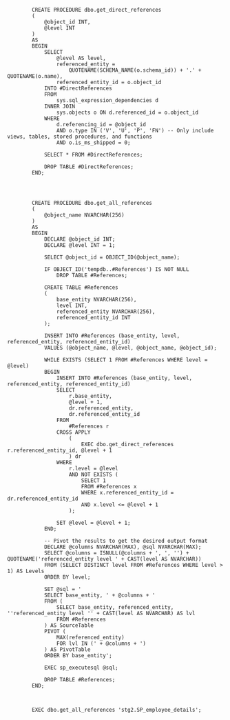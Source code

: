             CREATE PROCEDURE dbo.get_direct_references
            (
                @object_id INT,
                @level INT
            )
            AS
            BEGIN
                SELECT 
                    @level AS level,
                    referenced_entity = 
                        QUOTENAME(SCHEMA_NAME(o.schema_id)) + '.' + QUOTENAME(o.name),
                    referenced_entity_id = o.object_id
                INTO #DirectReferences
                FROM 
                    sys.sql_expression_dependencies d
                INNER JOIN 
                    sys.objects o ON d.referenced_id = o.object_id
                WHERE 
                    d.referencing_id = @object_id
                    AND o.type IN ('V', 'U', 'P', 'FN') -- Only include views, tables, stored procedures, and functions
                    AND o.is_ms_shipped = 0;
                
                SELECT * FROM #DirectReferences;
                
                DROP TABLE #DirectReferences;
            END;




            CREATE PROCEDURE dbo.get_all_references
            (
                @object_name NVARCHAR(256)
            )
            AS
            BEGIN
                DECLARE @object_id INT;
                DECLARE @level INT = 1;
            
                SELECT @object_id = OBJECT_ID(@object_name);
            
                IF OBJECT_ID('tempdb..#References') IS NOT NULL
                    DROP TABLE #References;
            
                CREATE TABLE #References
                (
                    base_entity NVARCHAR(256),
                    level INT,
                    referenced_entity NVARCHAR(256),
                    referenced_entity_id INT
                );
            
                INSERT INTO #References (base_entity, level, referenced_entity, referenced_entity_id)
                VALUES (@object_name, @level, @object_name, @object_id);
            
                WHILE EXISTS (SELECT 1 FROM #References WHERE level = @level)
                BEGIN
                    INSERT INTO #References (base_entity, level, referenced_entity, referenced_entity_id)
                    SELECT 
                        r.base_entity,
                        @level + 1,
                        dr.referenced_entity,
                        dr.referenced_entity_id
                    FROM 
                        #References r
                    CROSS APPLY 
                        (
                            EXEC dbo.get_direct_references r.referenced_entity_id, @level + 1
                        ) dr
                    WHERE 
                        r.level = @level
                        AND NOT EXISTS (
                            SELECT 1 
                            FROM #References x
                            WHERE x.referenced_entity_id = dr.referenced_entity_id
                            AND x.level <= @level + 1
                        );
            
                    SET @level = @level + 1;
                END;
            
                -- Pivot the results to get the desired output format
                DECLARE @columns NVARCHAR(MAX), @sql NVARCHAR(MAX);
                SELECT @columns = ISNULL(@columns + ', ', '') + QUOTENAME('referenced_entity level ' + CAST(level AS NVARCHAR))
                FROM (SELECT DISTINCT level FROM #References WHERE level > 1) AS Levels
                ORDER BY level;
            
                SET @sql = '
                SELECT base_entity, ' + @columns + '
                FROM (
                    SELECT base_entity, referenced_entity, ''referenced_entity level '' + CAST(level AS NVARCHAR) AS lvl
                    FROM #References
                ) AS SourceTable
                PIVOT (
                    MAX(referenced_entity)
                    FOR lvl IN (' + @columns + ')
                ) AS PivotTable
                ORDER BY base_entity';
            
                EXEC sp_executesql @sql;
            
                DROP TABLE #References;
            END;



            EXEC dbo.get_all_references 'stg2.SP_employee_details';

